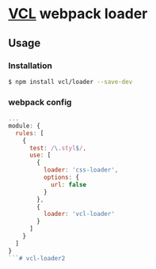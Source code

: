 # [VCL](https://github.com/vcl/doc) webpack loader

## Usage

### Installation

```sh
$ npm install vcl/loader --save-dev
```

### webpack config

```js
...
module: {
  rules: [
    {
      test: /\.styl$/,
      use: [
        {
          loader: 'css-loader',
          options: {
            url: false
          }
        },
        {
          loader: 'vcl-loader'
        }
      ]
    }
  ]
}
```# vcl-loader2
